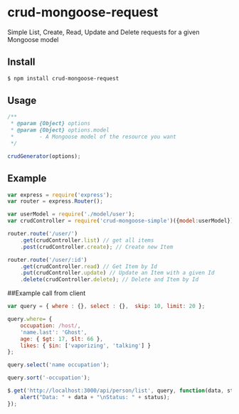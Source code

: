 crud-mongoose-request
============

Simple List, Create, Read, Update and Delete requests for a given Mongoose model

## Install

```bash
$ npm install crud-mongoose-request
```

## Usage

```js
/**
 * @param {Object} options
 * @param {Object} options.model
 *		  - A Mongoose model of the resource you want
 */

crudGenerator(options);
```

## Example

```js
var express = require('express');
var router = express.Router();

var userModel = require('./model/user');
var crudController = require('crud-mongoose-simple')({model:userModel});

router.route('/user/')
    .get(crudController.list) // get all items
    .post(crudController.create); // Create new Item

router.route('/user/:id')
    .get(crudController.read) // Get Item by Id
    .put(crudController.update) // Update an Item with a given Id
    .delete(crudController.delete); // Delete and Item by Id
```

##Example call from client
```js
var query = { where : {}, select : {},  skip: 10, limit: 20 };

query.where= {
    occupation: /host/,
    'name.last': 'Ghost',
    age: { $gt: 17, $lt: 66 },
    likes: { $in: ['vaporizing', 'talking'] }
};

query.select('name occupation');

query.sort('-occupation');

$.get('http://localhost:3000/api/person/list', query, function(data, status){
    alert("Data: " + data + "\nStatus: " + status);
});
```

